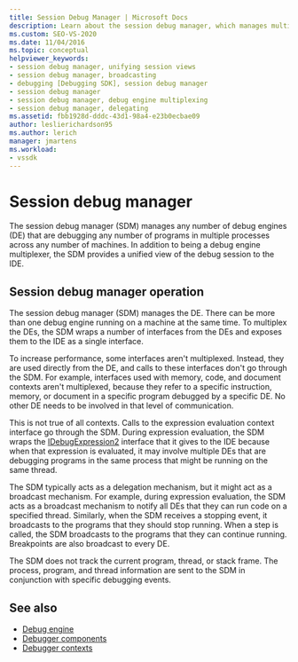 ```yaml
---
title: Session Debug Manager | Microsoft Docs
description: Learn about the session debug manager, which manages multiple debug engines debugging programs in multiple processes across any number of machines.
ms.custom: SEO-VS-2020
ms.date: 11/04/2016
ms.topic: conceptual
helpviewer_keywords:
- session debug manager, unifying session views
- session debug manager, broadcasting
- debugging [Debugging SDK], session debug manager
- session debug manager
- session debug manager, debug engine multiplexing
- session debug manager, delegating
ms.assetid: fbb1928d-dddc-43d1-98a4-e23b0ecbae09
author: leslierichardson95
ms.author: lerich
manager: jmartens
ms.workload:
- vssdk
---
```

# Session debug manager
The session debug manager (SDM) manages any number of debug engines (DE) that are debugging any number of programs in multiple processes across any number of machines. In addition to being a debug engine multiplexer, the SDM provides a unified view of the debug session to the IDE.

## Session debug manager operation
 The session debug manager (SDM) manages the DE. There can be more than one debug engine running on a machine at the same time. To multiplex the DEs, the SDM wraps a number of interfaces from the DEs and exposes them to the IDE as a single interface.

 To increase performance, some interfaces aren't multiplexed. Instead, they are used directly from the DE, and calls to these interfaces don't go through the SDM. For example, interfaces used with memory, code, and document contexts aren't multiplexed, because they refer to a specific instruction, memory, or document in a specific program debugged by a specific DE. No other DE needs to be involved in that level of communication.

 This is not true of all contexts. Calls to the expression evaluation context interface go through the SDM. During expression evaluation, the SDM wraps the [IDebugExpression2](../../extensibility/debugger/reference/idebugexpression2.md) interface that it gives to the IDE because when that expression is evaluated, it may involve multiple DEs that are debugging programs in the same process that might be running on the same thread.

 The SDM typically acts as a delegation mechanism, but it might act as a broadcast mechanism. For example, during expression evaluation, the SDM acts as a broadcast mechanism to notify all DEs that they can run code on a specified thread. Similarly, when the SDM receives a stopping event, it broadcasts to the programs that they should stop running. When a step is called, the SDM broadcasts to the programs that they can continue running. Breakpoints are also broadcast to every DE.

 The SDM does not track the current program, thread, or stack frame. The process, program, and thread information are sent to the SDM in conjunction with specific debugging events.

## See also
- [Debug engine](../../extensibility/debugger/debug-engine.md)
- [Debugger components](../../extensibility/debugger/debugger-components.md)
- [Debugger contexts](../../extensibility/debugger/debugger-contexts.md)
